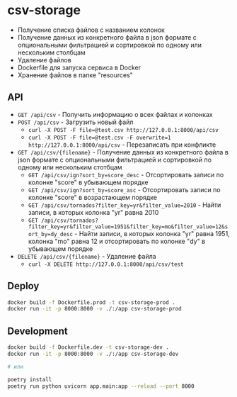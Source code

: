 # csv-storage

- Получение списка файлов с названием колонок
- Получение данных из конкретного файла в json формате с опциональными фильтрацией и сортировкой по одному или нескольким столбцам
- Удаление файлов
- Dockerfile для запуска сервиса в Docker
- Хранение файлов в папке "resources"

## API
- `GET /api/csv` - Получить информацию о всех файлах и колонках
- `POST /api/csv` - Загрузить новый файл
	- `curl -X POST -F file=@test.csv http://127.0.0.1:8000/api/csv`
	- `curl -X POST -F file=@test.csv -F overwrite=1 http://127.0.0.1:8000/api/csv` - Перезаписать при конфликте
- `GET /api/csv/{filename}` - Получение данных из конкретного файла в json формате с опциональными фильтрацией и сортировкой по одному или нескольким стотбцам
	- `GET /api/csv/ign?sort_by=score_desc` - Отсортировать записи по колонке "score" в убывающем порядке
	- `GET /api/csv/ign?sort_by=score_asc` - Отсортировать записи по колонке "score" в возрастающем порядке
	- `GET /api/csv/tornados?filter_key=yr&filter_value=2010` - Найти записи, в которых колонка "yr" равна 2010
	- `GET /api/csv/tornados?filter_key=yr&filter_value=1951&filter_key=mo&filter_value=12&sort_by=dy_desc` - Найти записи, в которых колонка "yr" равна 1951, колонка "mo" равна 12 и отсортировать по колонке "dy" в убывающем порядке
- `DELETE /api/csv/{filename}` - Удаление файла
	- `curl -X DELETE http://127.0.0.1:8000/api/csv/test`

## Deploy
```sh
docker build -f Dockerfile.prod -t csv-storage-prod .
docker run -it -p 8000:8000 -v ./:/app csv-storage-prod
```

## Development
```sh
docker build -f Dockerfile.dev -t csv-storage-dev .
docker run -it -p 8000:8000 -v ./:/app csv-storage-dev

# или

poetry install
poetry run python uvicorn app.main:app --reload --port 8000
```
